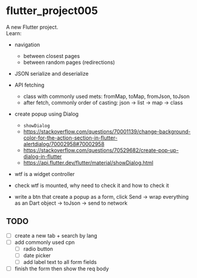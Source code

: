 # flutter_project005

A new Flutter project.  
Learn:

- navigation
  - between closest pages
  - between random pages (redirections)
- JSON serialize and deserialize
- API fetching
  - class with commonly used mets: fromMap, toMap, fromJson, toJson
  - after fetch, commonly order of casting: json -> list -> map -> class
- create popup using Dialog
  - `showDialog`
  - <https://stackoverflow.com/questions/70001139/change-background-color-for-the-action-section-in-flutter-alertdialog/70002958#70002958>
  - <https://stackoverflow.com/questions/70529682/create-pop-up-dialog-in-flutter>
  - <https://api.flutter.dev/flutter/material/showDialog.html>

- wtf is a widget controller
- check wtf is mounted, why need to check it and how to check it
- write a btn that create a popup as a form, click Send -> wrap everything as an Dart object -> toJson -> send to network

## TODO

- [ ] create a new tab + search by lang
- [ ] add commonly used cpn
  - [ ] radio button
  - [ ] date picker
  - [ ] add label text to all form fields
- [ ] finish the form then show the req body
